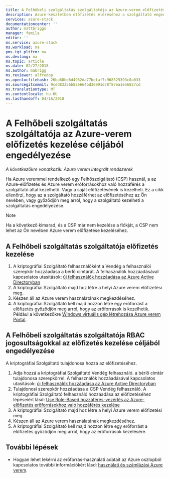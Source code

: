 ```yaml
---
title: A Felhőbeli szolgáltatás szolgáltatója az Azure-verem előfizetés kezelése céljából engedélyezése |} Microsoft Docs
description: Azure-készletben előfizetés eléréséhez a szolgáltató engedélyezése.
services: azure-stack
documentationcenter: ''
author: mattbriggs
manager: femila
editor: ''
ms.service: azure-stack
ms.workload: na
pms.tgt_pltfrm: na
ms.devlang: na
ms.topic: article
ms.date: 02/27/2018
ms.author: mabrigg
ms.reviewer: alfredop
ms.openlocfilehash: 26ba68be6d4932da77befaf7c968525393c0a033
ms.sourcegitcommit: 9cdd83256b82e664bd36991d78f87ea1e56827cd
ms.translationtype: MT
ms.contentlocale: hu-HU
ms.lasthandoff: 04/16/2018
---
```

# <a name="enable-a-cloud-service-provider-to-manage-your-azure-stack-subscription"></a>A Felhőbeli szolgáltatás szolgáltatója az Azure-verem előfizetés kezelése céljából engedélyezése

*A következőkre vonatkozik: Azure verem integrált rendszerek*

Ha Azure veremmel rendelkező egy Felhőszolgáltató (CSP) használ, a az Azure-előfizetés és Azure verem erőforrásokhoz való hozzáférés a szolgáltató által kezelhető. Vagy a saját előfizetésének is kezelheti. Ez a cikk ellenőrzi, hogy az a szolgáltató hozzáférhet az előfizetéséhez az Ön nevében, vagy győződjön meg arról, hogy a szolgáltató kezelheti a szolgáltatás engedélyezése.

> [!Note]  
>  Ha a következő kimarad, és a CSP már nem kezelése a fiókját, a CSP nem lehet az Ön nevében Azure verem előfizetése kezeléséhez.

## <a name="manage-your-subscription-with-a-cloud-service-provider"></a>A Felhőbeli szolgáltatás szolgáltatója előfizetés kezelése

1. A kriptográfiai Szolgáltató felhasználóként a Vendég a felhasználói szerepkör hozzáadása a bérlő címtárát.  A felhasználók hozzáadásával kapcsolatos utasítások: [új felhasználók hozzáadása az Azure Active Directoryban](https://docs.microsoft.com/azure/active-directory/add-users-azure-active-directory)
2. A kriptográfiai Szolgáltató majd hoz létre a helyi Azure verem előfizetési meg.
3. Készen áll az Azure verem használatának megkezdéséhez.
3. A kriptográfiai Szolgáltató kell majd hozzon létre egy erőforrást a előfizetés győződjön meg arról, hogy az erőforrások is kezelhetik. Például a következőkre [Windows virtuális gép létrehozása Azure verem Portal](azure-stack-quick-windows-portal.md).

## <a name="enable-the-cloud-service-provider-to-manage-your-subscription-using-rbac-rights"></a>A Felhőbeli szolgáltatás szolgáltatója RBAC jogosultságokkal az előfizetés kezelése céljából engedélyezése

A kriptográfiai Szolgáltató tulajdonosa hozzá az előfizetéséhez. 

1. Adja hozzá a kriptográfiai Szolgáltató Vendég felhasználó. a bérlő címtár tulajdonosa szerepkörrel.  A felhasználók hozzáadásával kapcsolatos utasítások: [új felhasználók hozzáadása az Azure Active Directoryban](https://docs.microsoft.com/azure/active-directory/add-users-azure-active-directory)
2. Tulajdonosi szerepkör hozzáadása a CSP Vendég felhasználó. A kriptográfiai Szolgáltató felhasználó hozzáadása az előfizetéséhez lépéseiért lásd: [Use Role-Based hozzáférés-vezérlés az Azure-előfizetés erőforrásokhoz való hozzáférés kezelése](https://docs.microsoft.com/azure/role-based-access-control/role-assignments-portal)
3. A kriptográfiai Szolgáltató majd hoz létre a helyi Azure verem előfizetési meg.
4. Készen áll az Azure verem használatának megkezdéséhez.
5. A kriptográfiai Szolgáltató kell majd hozzon létre egy erőforrást a előfizetés győződjön meg arról, hogy az erőforrások kezelésére. 

## <a name="next-steps"></a>További lépések

  - Hogyan lehet lekérni az erőforrás-használati adatait az Azure oszlopból kapcsolatos további információkért lásd: [használati és számlázási Azure verem](../azure-stack-billing-and-chargeback.md).
